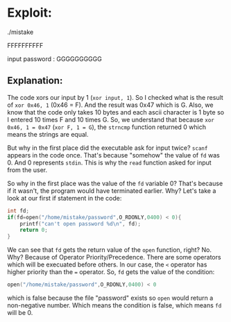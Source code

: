 # Exploit:
./mistake

FFFFFFFFFF

input password : GGGGGGGGGG

## Explanation:
The code xors our input by 1 (`xor input, 1`).
So I checked what is the result of `xor 0x46, 1` (0x46 = F). And the result was 0x47 which is G.
Also, we know that the code only takes 10 bytes and each ascii character is 1 byte so I entered 10 times F and 10 times G.
So, we understand that because `xor 0x46, 1 = 0x47` (`xor F, 1 = G`), the `strncmp` function returned 0 which means the strings are equal.

But why in the first place did the executable ask for input twice? `scanf` appears in the code once.
That's because "somehow" the value of `fd` was 0. And 0 represents `stdin`. This is why the `read` function asked for input from the user.

So why in the first place was the value of the `fd` variable 0? That's because if it wasn't, the program would have terminated earlier. Why? Let's take a look at our first if statement in the code:

```c
int fd;
if(fd=open("/home/mistake/password",O_RDONLY,0400) < 0){
	printf("can't open password %d\n", fd);
	return 0;
}
```
We can see that `fd` gets the return value of the `open` function, right? No. Why? Because of Operator Priority/Precedence. There are some operators which will be execuated before others. In our case, the `<` operator has higher priority than the `=` operator. So, `fd` gets the value of the condition:
```c
open("/home/mistake/password",O_RDONLY,0400) < 0
```
which is false because the file "password" exists so `open` would return a non-negative number. Which means the condition is false, which means `fd` will be 0.
